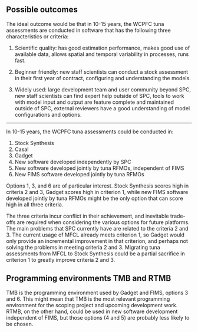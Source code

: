 ## Possible outcomes

The ideal outcome would be that in 10-15 years, the WCPFC tuna assessments are
conducted in software that has the following three characteristics or criteria:

1. Scientific quality: has good estimation performance, makes good use of
   available data, allows spatial and temporal variability in processes, runs
   fast.

2. Beginner friendly: new staff scientists can conduct a stock assessment in
   their first year of contract, configuring and understanding the models.

3. Widely used: large development team and user community beyond SPC, new staff
   scientists can find expert help outside of SPC, tools to work with model
   input and output are feature complete and maintained outside of SPC, external
   reviewers have a good understanding of model configurations and options.

---

In 10-15 years, the WCPFC tuna assessments could be conducted in:

1. Stock Synthesis
2. Casal
3. Gadget
4. New software developed independently by SPC
5. New software developed jointly by tuna RFMOs, independent of FIMS
6. New FIMS software developed jointly by tuna RFMOs

Options 1, 3, and 6 are of particular interest. Stock Synthesis scores high in
criteria 2 and 3, Gadget scores high in criterion 1, while new FIMS software
developed jointly by tuna RFMOs might be the only option that can score high in
all three criteria.

The three criteria incur conflict in their achievement, and inevitable trade-offs
are required when considering the various options for future platforms.
The main problems that SPC currently have are related to the criteria 2 and 3. The current usage
of MFCL already meets criterion 1, so Gadget would only provide an incremental
improvement in that criterion, and perhaps not solving the problems in meeting criteria 2
and 3. Migrating tuna assessments from MFCL to Stock Synthesis could be a
partial sacrifice in criterion 1 to greatly improve criteria 2 and 3.

## Programming environments TMB and RTMB

TMB is the programming environment used by Gadget and FIMS, options 3 and 6.
This might mean that TMB is the most relevant programming environment for the
scoping project and upcoming development work. RTMB, on the other hand, could be
used in new software development independent of FIMS, but those options (4 and
5) are probably less likely to be chosen.
